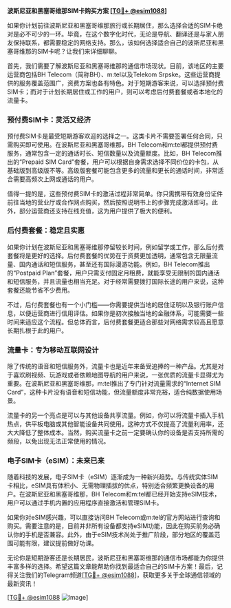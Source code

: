 **波斯尼亚和黑塞哥维那SIM卡购买方案 [[TG💪+ @esim1088](https://t.me/s/esim1088)]**

如果你计划前往波斯尼亚和黑塞哥维那旅行或长期居住，那么选择合适的SIM卡绝对是必不可少的一环。毕竟，在这个数字化时代，无论是导航、翻译还是与家人朋友保持联系，都需要稳定的网络支持。那么，该如何选择适合自己的波斯尼亚和黑塞哥维那的SIM卡呢？让我们来详细聊聊。

首先，我们需要了解波斯尼亚和黑塞哥维那的通信市场现状。目前，该地区的主要运营商包括BH Telecom（简称BH）、m:tel以及Telekom Srpske。这些运营商提供的服务覆盖范围广，资费方案也各有特色。对于短期游客来说，可以选择预付费SIM卡；而对于计划长期居住或工作的用户，则可以考虑后付费套餐或者本地化的流量卡。

### 预付费SIM卡：灵活又经济

预付费SIM卡是最受短期游客欢迎的选择之一。这类卡片不需要签署任何合同，只需购买即可使用。在波斯尼亚和黑塞哥维那，BH Telecom和m:tel都提供预付费服务，通常包含一定的通话时长、短信数量以及流量额度。比如，BH Telecom推出的“Prepaid SIM Card”套餐，用户可以根据自身需求选择不同价位的卡包，从基础版到高级版不等。高级版套餐可能包含更多的流量和更长的通话时间，非常适合需要高频次上网或通话的用户。

值得一提的是，这些预付费SIM卡的激活过程非常简单。你只需携带有效身份证件前往当地的营业厅或合作网点购买，然后按照说明书上的步骤完成激活即可。此外，部分运营商还支持在线充值，这为用户提供了极大的便利。

### 后付费套餐：稳定且实惠

如果你计划在波斯尼亚和黑塞哥维那停留较长时间，例如留学或工作，那么后付费套餐将是更好的选择。后付费套餐的优势在于资费更加透明，通常包含无限量流量、国内通话和短信服务，甚至还有国际漫游功能。例如，BH Telecom推出的“Postpaid Plan”套餐，用户只需支付固定月租费，就能享受无限制的国内通话和短信服务，并且流量也相当充足。对于经常需要拨打国际长途的用户来说，这种套餐还能节省不少费用。

不过，后付费套餐也有一个小门槛——你需要提供当地的居住证明以及银行账户信息，以便运营商进行信用评估。如果你是初次接触当地的金融体系，可能需要一些时间来适应这个流程。但总体而言，后付费套餐更适合那些对网络需求较高且愿意长期扎根于此的用户。

### 流量卡：专为移动互联网设计

除了传统的语音和短信服务外，流量卡也是近年来备受追捧的一种产品。尤其是对于喜欢刷视频、玩游戏或者依赖地图导航的用户来说，一张优质的流量卡显得尤为重要。在波斯尼亚和黑塞哥维那，m:tel推出了专门针对流量需求的“Internet SIM Card”，这种卡片没有语音和短信功能，但流量额度非常充裕，适合纯数据使用场景。

流量卡的另一个亮点是可以与其他设备共享流量。例如，你可以将流量卡插入手机热点，供平板电脑或其他智能设备共同使用。这种方式不仅提高了流量利用率，还大大降低了整体成本。当然，购买流量卡之前一定要确认你的设备是否支持所需的频段，以免出现无法正常使用的情况。

### 电子SIM卡（eSIM）：未来已来

随着科技的发展，电子SIM卡（eSIM）逐渐成为一种新兴趋势。与传统实体SIM卡相比，eSIM具有体积小、无需物理插拔的优点，特别适合频繁更换设备的用户。在波斯尼亚和黑塞哥维那，BH Telecom和m:tel都已经开始支持eSIM技术，用户可以通过手机内置的应用程序直接激活和管理SIM卡。

如果你对eSIM感兴趣，可以直接访问BH Telecom或m:tel的官方网站进行查询和购买。需要注意的是，目前并非所有设备都支持eSIM功能，因此在购买前务必确认你的手机是否兼容。此外，由于eSIM技术尚处于推广阶段，部分地区的覆盖范围可能有限，建议提前做好功课。

无论你是短期游客还是长期居民，波斯尼亚和黑塞哥维那的通信市场都能为你提供丰富多样的选择。希望这篇文章能帮助你找到最适合自己的SIM卡方案！最后，记得关注我们的Telegram频道[[TG💪+ @esim1088](https://t.me/s/esim1088)]，获取更多关于全球通信领域的最新资讯！

[[TG💪+ @esim1088](https://t.me/s/esim1088) ![Image](https://i.postimg.cc/4NQfJmqS/Snipaste-2025-05-13-00-14-12.png)]